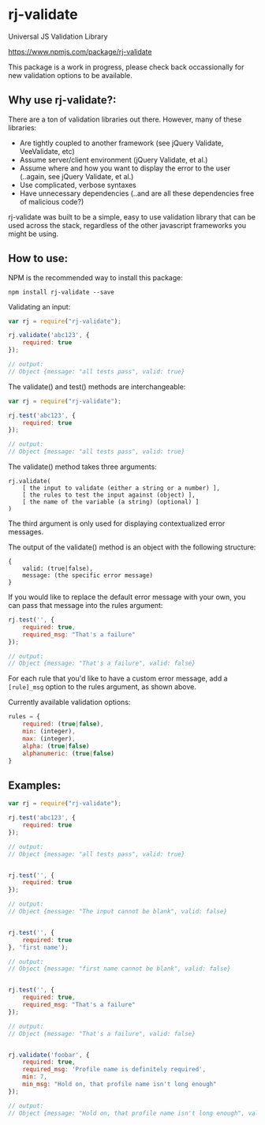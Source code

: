 # rj-validate
Universal JS Validation Library

https://www.npmjs.com/package/rj-validate


This package is a work in progress, please check back occassionally for new validation options to be available.


## Why use rj-validate?:

There are a ton of validation libraries out there. However, many of these libraries:
* Are tightly coupled to another framework (see jQuery Validate, VeeValidate, etc)
* Assume server/client environment (jQuery Validate, et al.)
* Assume where and how you want to display the error to the user (..again, see jQuery Validate, et al.)
* Use complicated, verbose syntaxes
* Have unnecessary dependencies (..and are all these dependencies free of malicious code?)

rj-validate was built to be a simple, easy to use validation library that can be used across the stack, regardless of the other javascript frameworks you might be using.


## How to use:

NPM is the recommended way to install this package:

```npm install rj-validate --save```


Validating an input:

```javascript
var rj = require("rj-validate");

rj.validate('abc123', {
    required: true
});

// output:
// Object {message: "all tests pass", valid: true}
```


The validate() and test() methods are interchangeable:

```javascript
var rj = require("rj-validate");

rj.test('abc123', {
    required: true
});

// output:
// Object {message: "all tests pass", valid: true}
```


The validate() method takes three arguments:

```
rj.validate(
	[ the input to validate (either a string or a number) ],
	[ the rules to test the input against (object) ],
	[ the name of the variable (a string) (optional) ]
)
```

The third argument is only used for displaying contextualized error messages.


The output of the validate() method is an object with the following structure:

```
{
	valid: (true|false),
	message: (the specific error message)
}
```


If you would like to replace the default error message with your own, you can pass that message into the rules argument:

```javascript
rj.test('', {
    required: true,
    required_msg: "That's a failure"
});

// output:
// Object {message: "That's a failure", valid: false}
```

For each rule that you'd like to have a custom error message, add a ```[rule]_msg``` option to the rules argument, as shown above.


Currently available validation options:

```javascript
rules = {
	required: (true|false),
	min: (integer),
	max: (integer),
	alpha: (true|false)
	alphanumeric: (true|false)
}
```


## Examples:

```javascript
var rj = require("rj-validate");

rj.test('abc123', {
    required: true
});

// output:
// Object {message: "all tests pass", valid: true}


rj.test('', {
    required: true
});

// output:
// Object {message: "The input cannot be blank", valid: false}


rj.test('', {
    required: true
}, 'first name');

// output:
// Object {message: "first name cannot be blank", valid: false}


rj.test('', {
    required: true,
    required_msg: "That's a failure"
});

// output:
// Object {message: "That's a failure", valid: false}


rj.validate('foobar', {
	required: true,
	required_msg: 'Profile name is definitely required',
	min: 7,
	min_msg: "Hold on, that profile name isn't long enough"
});

// output:
// Object {message: "Hold on, that profile name isn't long enough", valid: false}
```